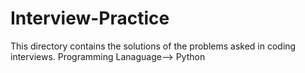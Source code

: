 # Interview-Practice
This directory contains the solutions of the problems asked in coding interviews.
Programming Lanaguage--> Python
